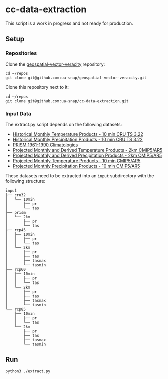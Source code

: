 # cc-data-extraction

This script is a work in progress and not ready for production.

## Setup

### Repositories

Clone the [geospatial-vector-veracity](https://github.com/ua-snap/geospatial-vector-veracity) repository:

```
cd ~/repos
git clone git@github.com:ua-snap/geospatial-vector-veracity.git
```

Clone this repository next to it:

```
cd ~/repos
git clone git@github.com:ua-snap/cc-data-extraction.git
```

### Input Data

The extract.py script depends on the following datasets:

- [Historical Monthly Temperature Products - 10 min CRU TS 3.22](http://ckan.snap.uaf.edu/dataset/historical-monthly-temperature-products-10-min-cru-ts-3-22)
- [Historical Monthly Precipitation Products - 10 min CRU TS 3.22](http://ckan.snap.uaf.edu/dataset/historical-monthly-precipitation-products-10-min-cru-ts-3-22)
- [PRISM 1961-1990 Climatologies](http://ckan.snap.uaf.edu/dataset/prism-1961-1990-climatologies)
- [Projected Monthly and Derived Temperature Products - 2km CMIP5/AR5](http://ckan.snap.uaf.edu/dataset/projected-monthly-and-derived-temperature-products-2km-cmip5-ar5)
- [Projected Monthly and Derived Precipitation Products - 2km CMIP5/AR5](http://ckan.snap.uaf.edu/dataset/projected-monthly-and-derived-precipitation-products-2km-cmip5-ar5)
- [Projected Monthly Temperature Products - 10 min CMIP5/AR5](http://ckan.snap.uaf.edu/dataset/projected-monthly-temperature-products-10-min-cmip5-ar5)
- [Projected Monthly Precipitation Products - 10 min CMIP5/AR5](http://ckan.snap.uaf.edu/dataset/projected-monthly-precipitation-products-10-min-cmip5-ar5)

These datasets need to be extracted into an `input` subdirectory with the following structure:

```
input
├── cru32
│   └── 10min
│       ├── pr
│       └── tas
├── prism
│   └── 2km
│       ├── pr
│       └── tas
├── rcp45
│   ├── 10min
│   │   ├── pr
│   │   └── tas
│   └── 2km
│       ├── pr
│       ├── tas
│       ├── tasmax
│       └── tasmin
├── rcp60
│   ├── 10min
│   │   ├── pr
│   │   └── tas
│   └── 2km
│       ├── pr
│       ├── tas
│       ├── tasmax
│       └── tasmin
└── rcp85
    ├── 10min
    │   ├── pr
    │   └── tas
    └── 2km
        ├── pr
        ├── tas
        ├── tasmax
        └── tasmin
```

## Run

```
python3 ./extract.py
```
